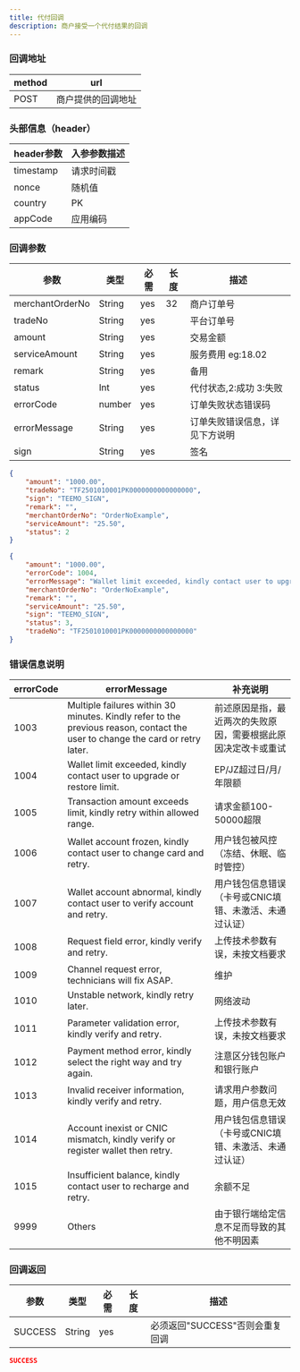```yaml
---
title: 代付回调
description: 商户接受一个代付结果的回调
---
```


### 回调地址

| method | url                |
| ------ | ------------------ |
| POST   | 商户提供的回调地址 |

### 头部信息（header）

| header参数 | 入参参数描述 |
|----------|--------|
| timestamp | 请求时间戳  |
| nonce    | 随机值    |
| country  | PK     |
| appCode  | 应用编码   |


### 回调参数

| 参数            | 类型   | 必需 | 长度 | 描述                                            |
| --------------- | ------ | ---- | ---- |-----------------------------------------------|
| merchantOrderNo | String | yes  | 32   | 商户订单号                                         |
| tradeNo         | String | yes  |      | 平台订单号                                         |
| amount          | String | yes  |      | 交易金额                                          |
| serviceAmount   | String | yes   |     | 服务费用  eg:18.02 |
| remark          | String | yes  |      | 备用                                            |
| status          | Int | yes  |      | 代付状态,2:成功 3:失败                            |
| errorCode       | number | yes  |      | 订单失败状态错误码                                     |
| errorMessage    | String | yes  |      | 订单失败错误信息，详见下方说明 |
| sign            | String | yes  |      | 签名                                            |

```json title=回调成功示例
{
    "amount": "1000.00",
    "tradeNo": "TF2501010001PK0000000000000000",
    "sign": "TEEMO_SIGN",
    "remark": "",
    "merchantOrderNo": "OrderNoExample",
    "serviceAmount": "25.50",
    "status": 2
}
```
```json title=回调失败示例
{
    "amount": "1000.00",
    "errorCode": 1004,
    "errorMessage": "Wallet limit exceeded, kindly contact user to upgrade or restore limit.",
    "merchantOrderNo": "OrderNoExample",
    "remark": "",
    "serviceAmount": "25.50",
    "sign": "TEEMO_SIGN",
    "status": 3,
    "tradeNo": "TF2501010001PK0000000000000000"
}
```

### 错误信息说明

| errorCode | errorMessage                                                                                                                  |    补充说明                            |
| --------- |-------------------------------------------------------------------------------------------------------------------------------|--------------------------------|
| 1003 | Multiple failures within 30 minutes. Kindly refer to the previous reason, contact the user to change the card or retry later. | 前述原因是指，最近两次的失败原因，需要根据此原因决定改卡或重试 |
| 1004 | Wallet limit exceeded, kindly contact user to upgrade or restore limit.                                                       | EP/JZ超过日/月/年限额 |
| 1005 | Transaction amount exceeds limit, kindly retry within allowed range.                                                          | 请求金额100-50000超限 |
| 1006 | Wallet account frozen, kindly contact user to change card and retry.                                                          | 用户钱包被风控（冻结、休眠、临时管控） |
| 1007 | Wallet account abnormal, kindly contact user to verify account and retry.                                                     | 用户钱包信息错误（卡号或CNIC填错、未激活、未通过认证） |
| 1008 | Request field error, kindly verify and retry.                                                                                 | 上传技术参数有误，未按文档要求 |
| 1009 | Channel request error, technicians will fix ASAP.                                                                             | 维护 |
| 1010 | Unstable network, kindly retry later.                                                                                         | 网络波动 |
| 1011 | Parameter validation error, kindly verify and retry.                                                                          | 上传技术参数有误，未按文档要求 |
| 1012 | Payment method error, kindly select the right way and try again.                                                              | 注意区分钱包账户和银行账户 |
| 1013 | Invalid receiver information, kindly verify and retry.                                                                        | 请求用户参数问题，用户信息无效 |
| 1014 | Account inexist or CNIC mismatch, kindly verify or register wallet then retry.                                                | 用户钱包信息错误（卡号或CNIC填错、未激活、未通过认证） |
| 1015 | Insufficient balance, kindly contact user to recharge and retry.                                                              | 余额不足 |
| 9999 | Others	                        | 由于银行端给定信息不足而导致的其他不明因素 |
### 回调返回

| 参数    | 类型   | 必需 | 长度 | 描述                            |
| ------- | ------ | ---- | ---- | ------------------------------- |
| SUCCESS | String | yes  |      | 必须返回"SUCCESS"否则会重复回调 |

```json title=回调示例
SUCCESS
```
